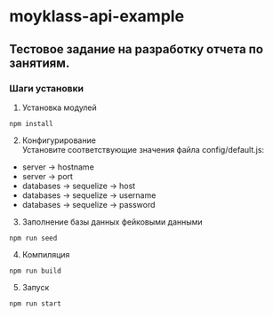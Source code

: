 # moyklass-api-example
## Тестовое задание на разработку отчета по занятиям.

### Шаги установки
1. Установка модулей
```
npm install
```
2. Конфигурирование
<br>Установите соответствующие значения файла config/default.js:
* server -> hostname
* server -> port
* databases -> sequelize -> host
* databases -> sequelize -> username
* databases -> sequelize -> password

3. Заполнение базы данных фейковыми данными
```
npm run seed
```

4. Компиляция
```
npm run build
```

5. Запуск
```
npm run start
```
